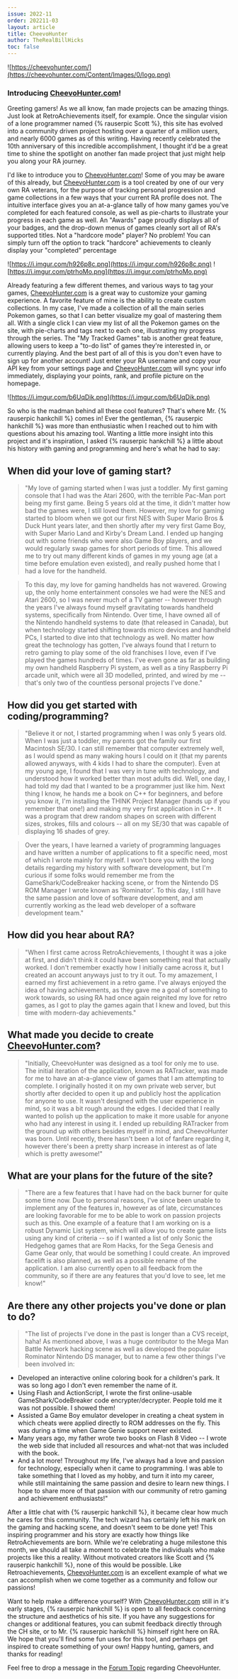 ```yaml
---
issue: 2022-11
order: 202211-03
layout: article
title: CheevoHunter
author: TheRealBillHicks
toc: false
---
```


![https://cheevohunter.com/](https://cheevohunter.com/Content/Images/0/logo.png)

### Introducing [CheevoHunter.com](https://cheevohunter.com/)!

Greeting gamers! As we all know, fan made projects can be amazing things. Just look at RetroAchievements itself, for example. Once the singular vision of a lone programmer named {% rauserpic Scott %}, this site has evolved into a community driven project hosting over a quarter of a million users, and nearly 6000 games as of this writing. Having recently celebrated the 10th anniversary of this incredible accomplishment, I thought it'd be a great time to shine the spotlight on another fan made project that just might help you along your RA journey.

I'd like to introduce you to [CheevoHunter.com](https://cheevohunter.com/)! Some of you may be aware of this already, but [CheevoHunter.com](https://cheevohunter.com/) is a tool created by one of our very own RA veterans, for the purpose of tracking personal progression and game collections in a few ways that your current RA profile does not. The intuitive interface gives you an at-a-glance tally of how many games you've completed for each featured console, as well as pie-charts to illustrate your progress in each game as well. An "Awards" page proudly displays all of your badges, and the drop-down menus of games cleanly sort all of RA's supported titles. Not a "hardcore mode" player? No problem! You can simply turn off the option to track "hardcore" achievements to cleanly display your "completed" percentage

![https://i.imgur.com/h926p8c.png](https://i.imgur.com/h926p8c.png)
![https://i.imgur.com/ptrhoMo.png](https://i.imgur.com/ptrhoMo.png)

Already featuring a few different themes, and various ways to tag your games, [CheevoHunter.com](https://cheevohunter.com/) is a great way to customize your gaming experience. A favorite feature of mine is the ability to create custom collections. In my case, I've made a collection of all the main series Pokemon games, so that I can better visualize my goal of mastering them all. With a single click I can view my list of all the Pokemon games on the site, with pie-charts and tags next to each one, illustrating my progress through the series. The "My Tracked Games" tab is another great feature, allowing users to keep a "to-do list" of games they're interested in, or currently playing. And the best part of all of this is you don't even have to sign up for another account! Just enter your RA username and copy your API key from your settings page and [CheevoHunter.com](https://cheevohunter.com/) will sync your info immediately, displaying your points, rank, and profile picture on the homepage.

![https://i.imgur.com/b6UqDik.png](https://i.imgur.com/b6UqDik.png)

So who is the madman behind all these cool features? That's where Mr. {% rauserpic hankchill %} comes in! Ever the gentleman, {% rauserpic hankchill %} was more than enthusiastic when I reached out to him with questions about his amazing tool. Wanting a little more insight into this project and it's inspiration, I asked {% rauserpic hankchill %} a little about his history with gaming and programming and here's what he had to say:

## When did your love of gaming start?

> "My love of gaming started when I was just a toddler. My first gaming console that I had was the Atari 2600, with the terrible Pac-Man port being my first game. Being 5 years old at the time, it didn't matter how bad the games were, I still loved them. However, my love for gaming started to bloom when we got our first NES with Super Mario Bros & Duck Hunt years later, and then shortly after my very first Game Boy, with Super Mario Land and Kirby's Dream Land. I ended up hanging out with some friends who were also Game Boy players, and we would regularly swap games for short periods of time. This allowed me to try out many different kinds of games in my young age (at a time before emulation even existed), and really pushed home that I had a love for the handheld.

> To this day, my love for gaming handhelds has not wavered. Growing up, the only home entertainment consoles we had were the NES and Atari 2600, so I was never much of a TV gamer -- however through the years I've always found myself gravitating towards handheld systems, specifically from Nintendo. Over time, I have owned all of the Nintendo handheld systems to date (that released in Canada), but when technology started shifting towards micro devices and handheld PCs, I started to dive into that technology as well. No matter how great the technology has gotten, I've always found that I return to retro gaming to play some of the old franchises I love, even if I've played the games hundreds of times. I've even gone as far as building my own handheld Raspberry Pi system, as well as a tiny Raspberry Pi arcade unit, which were all 3D modelled, printed, and wired by me -- that's only two of the countless personal projects I've done."

## How did you get started with coding/programming?
> "Believe it or not, I started programming when I was only 5 years old. When I was just a toddler, my parents got the family our first Macintosh SE/30. I can still remember that computer extremely well, as I would spend as many waking hours I could on it (that my parents allowed anyways, with 4 kids I had to share the computer). Even at my young age, I found that I was very in tune with technology, and understood how it worked better than most adults did. Well, one day, I had told my dad that I wanted to be a programmer just like him. Next thing I know, he hands me a book on C++ for beginners, and before you know it, I'm installing the THINK Project Manager (hands up if you remember that one!) and making my very first application in C++. It was a program that drew random shapes on screen with different sizes, strokes, fills and colours -- all on my SE/30 that was capable of displaying 16 shades of grey.

> Over the years, I have learned a variety of programming languages and have written a number of applications to fit a specific need, most of which I wrote mainly for myself. I won't bore you with the long details regarding my history with software development, but I'm curious if some folks would remember me from the GameShark/CodeBreaker hacking scene, or from the Nintendo DS ROM Manager I wrote known as 'Rominator'. To this day, I still have the same passion and love of software development, and am currently working as the lead web developer of a software development team."

## How did you hear about RA?
> "When I first came across RetroAchievements, I thought it was a joke at first, and didn't think it could have been something real that actually worked. I don't remember exactly how I initially came across it, but I created an account anyways just to try it out. To my amazement, I earned my first achievement in a retro game. I've always enjoyed the idea of having achievements, as they gave me a goal of something to work towards, so using RA had once again reignited my love for retro games, as I got to play the games again that I knew and loved, but this time with modern-day achievements."

## What made you decide to create [CheevoHunter.com](https://cheevohunter.com/)?
> "Initially, CheevoHunter was designed as a tool for only me to use. The initial iteration of the application, known as RATracker, was made for me to have an at-a-glance view of games that I am attempting to complete. I originally hosted it on my own private web server, but shortly after decided to open it up and publicly host the application for anyone to use. It wasn't designed with the user experience in mind, so it was a bit rough around the edges. I decided that I really wanted to polish up the application to make it more usable for anyone who had any interest in using it. I ended up rebuilding RATracker from the ground up with others besides myself in mind, and CheevoHunter was born. Until recently, there hasn't been a lot of fanfare regarding it, however there's been a pretty sharp increase in interest as of late which is pretty awesome!"

## What are your plans for the future of the site?
> "There are a few features that I have had on the back burner for quite some time now. Due to personal reasons, I've since been unable to implement any of the features in, however as of late, circumstances are looking favorable for me to be able to work on passion projects such as this. One example of a feature that I am working on is a robust Dynamic List system, which will allow you to create game lists using any kind of criteria -- so if I wanted a list of only Sonic the Hedgehog games that are Rom Hacks, for the Sega Genesis and Game Gear only, that would be something I could create. An improved facelift is also planned, as well as a possible rename of the application. I am also currently open to all feedback from the community, so if there are any features that you'd love to see, let me know!"

## Are there any other projects you've done or plan to do?
> "The list of projects I've done in the past is longer than a CVS receipt, haha! As mentioned above, I was a huge contributor to the Mega Man Battle Network hacking scene as well as developed the popular Rominator Nintendo DS manager, but to name a few other things I've been involved in:
- Developed an interactive online coloring book for a children's park. It was so long ago I don't even remember the name of it.
- Using Flash and ActionScript, I wrote the first online-usable GameShark/CodeBreaker code encrypter/decrypter. People told me it was not possible. I showed them!
- Assisted a Game Boy emulator developer in creating a cheat system in which cheats were applied directly to ROM addresses on the fly. This was during a time when Game Genie support never existed.
- Many years ago, my father wrote two books on Flash 8 Video -- I wrote the web side that included all resources and what-not that was included with the book.
- And a lot more!
Throughout my life, I've always had a love and passion for technology, especially when it came to programming. I was able to take something that I loved as my hobby, and turn it into my career, while still maintaining the same passion and desire to learn new things. I hope to share more of that passion with our community of retro gaming and achievement enthusiasts!"

After a little chat with {% rauserpic hankchill %}, it became clear how much he cares for this community. The tech wizard has certainly left his mark on the gaming and hacking scene, and doesn't seem to be done yet! This inspiring programmer and his story are exactly how things like RetroAchievements are born. While we're celebrating a huge milestone this month, we should all take a moment to celebrate the individuals who make projects like this a reality. Without motivated creators like Scott and {% rauserpic hankchill %}, none of this would be possible. Like Retroachievements, [CheevoHunter.com](https://CheevoHunter.com/) is an excellent example of what we can accomplish when we come together as a community and follow our passions!

Want to help make a difference yourself? With [CheevoHunter.com](https://CheevoHunter.com/) still in it's early stages, {% rauserpic hankchill %} is open to all feedback concerning the structure and aesthetics of his site. If you have any suggestions for changes or additional features, you can submit feedback directly through the CH site, or to Mr. {% rauserpic hankchill %} himself right here on RA. We hope that you'll find some fun uses for this tool, and perhaps get inspired to create something of your own! Happy hunting, gamers, and thanks for reading!

Feel free to drop a message in the [Forum Topic](https://retroachievements.org/viewtopic.php?t=11261) regarding CheevoHunter.